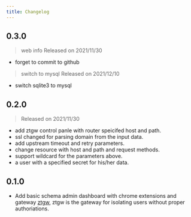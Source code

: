```yaml
---
title: Changelog
---
```

## 0.3.0
> web info Released on 2021/11/30
- forget to commit to github
> switch to mysql Released on 2021/12/10
- switch sqlite3 to mysql

## 0.2.0
> Released on 2021/11/30
- add ztgw control panle with router speicifed host and path.
- ssl changed for parsing domain from the input data.
- add upstream timeout and retry parameters.
- change resource with host and path and request methods.
- support wildcard for the parameters above.
- a user with a specified secret for his/her data.
## 0.1.0
- Add basic schema admin dashboard with chrome extensions and gateway [ztgw](https://github.com/jixindatech/ztgw), 
  ztgw is the gateway for isolating users without proper authoriations.
